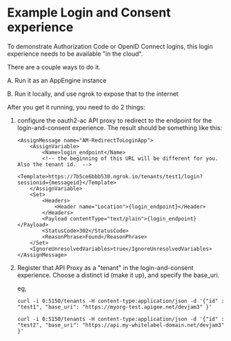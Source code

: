 # Example Login and Consent experience

To demonstrate Authorization Code or OpenID Connect logins,
this login experience needs to be available "in the cloud".

There are a couple ways to do it.

A. Run it as an AppEngine instance

B. Run it locally, and use ngrok to expose that to the internet



After you get it running, you need to do 2 things:

1. configure the oauth2-ac API proxy to redirect to the endpoint for the
   login-and-consent experience. The result should be something like this:
   
   ```
   <AssignMessage name="AM-RedirectToLoginApp">
       <AssignVariable>
           <Name>login_endpoint</Name>
           <!-- the beginning of this URL will be different for you. Also the tenant id.  -->
           <Template>https://7b5ce6bbb530.ngrok.io/tenants/test1/login?sessionid={messageid}</Template>
       </AssignVariable>
       <Set>
           <Headers>
               <Header name="Location">{login_endpoint}</Header>
           </Headers>
           <Payload contentType="text/plain">{login_endpoint}</Payload>
           <StatusCode>302</StatusCode>
           <ReasonPhrase>Found</ReasonPhrase>
       </Set>
       <IgnoreUnresolvedVariables>true</IgnoreUnresolvedVariables>
   </AssignMessage>
   ```
   
2. Register that API Proxy as a "tenant" in the login-and-consent experience.
   Choose a distinct id (make it up), and specify the base_uri.

   eg, 
   ```
   curl -i 0:5150/tenants -H content-type:application/json -d '{"id" : "test1", "base_uri": "https://myorg-test.apigee.net/devjam3" }'

   curl -i 0:5150/tenants -H content-type:application/json -d '{"id" : "test2", "base_uri": "https://api.my-whitelabel-domain.net/devjam3" }'
   ```

